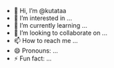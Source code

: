- 👋 Hi, I’m @kutataa
- 👀 I’m interested in ...
- 🌱 I’m currently learning ...
- 💞️ I’m looking to collaborate on ...
- 📫 How to reach me ...
- 😄 Pronouns: ...
- ⚡ Fun fact: ...

<!---
kutataa/kutataa is a ✨ special ✨ repository because its `README.md` (this file) appears on your GitHub profile.
You can click the Preview link to take a look at your changes.
--->
